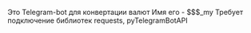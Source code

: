 Это Telegram-bot для конвертации валют
Имя его - $$$_my
Требует подключение библиотек requests, pyTelegramBotAPI
